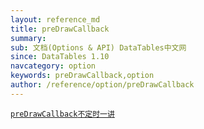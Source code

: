 ```yaml
---
layout: reference_md
title: preDrawCallback
summary: 
sub: 文档(Options & API) DataTables中文网
since: DataTables 1.10
navcategory: option
keywords: preDrawCallback,option
author: /reference/option/preDrawCallback
---
```

<a href="{{ site.wlan_url }}/manual/daily/2016/09/02/option-preDrawCallback.html" >
    <code class="option">preDrawCallback<span>不定时一讲</span></code>
</a>